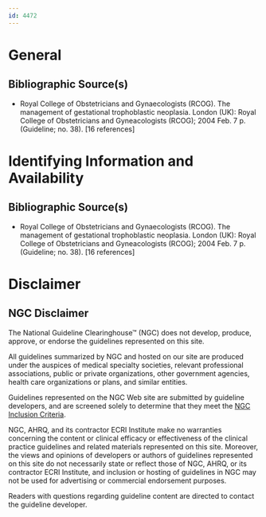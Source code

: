 ```yaml
---
id: 4472
---
```


# General

## Bibliographic Source(s)

- Royal College of Obstetricians and Gynaecologists (RCOG). The management of gestational trophoblastic neoplasia. London (UK): Royal College of Obstetricians and Gyneacologists (RCOG); 2004 Feb. 7 p. (Guideline; no. 38). [16 references]

# Identifying Information and Availability

## Bibliographic Source(s)

- Royal College of Obstetricians and Gynaecologists (RCOG). The management of gestational trophoblastic neoplasia. London (UK): Royal College of Obstetricians and Gyneacologists (RCOG); 2004 Feb. 7 p. (Guideline; no. 38). [16 references]

# Disclaimer

## NGC Disclaimer

The National Guideline Clearinghouse™ (NGC) does not develop, produce, approve, or endorse the guidelines represented on this site.

All guidelines summarized by NGC and hosted on our site are produced under the auspices of medical specialty societies, relevant professional associations, public or private organizations, other government agencies, health care organizations or plans, and similar entities.

Guidelines represented on the NGC Web site are submitted by guideline developers, and are screened solely to determine that they meet the [NGC Inclusion Criteria](/help-and-about/summaries/inclusion-criteria).

NGC, AHRQ, and its contractor ECRI Institute make no warranties concerning the content or clinical efficacy or effectiveness of the clinical practice guidelines and related materials represented on this site. Moreover, the views and opinions of developers or authors of guidelines represented on this site do not necessarily state or reflect those of NGC, AHRQ, or its contractor ECRI Institute, and inclusion or hosting of guidelines in NGC may not be used for advertising or commercial endorsement purposes.

Readers with questions regarding guideline content are directed to contact the guideline developer.


